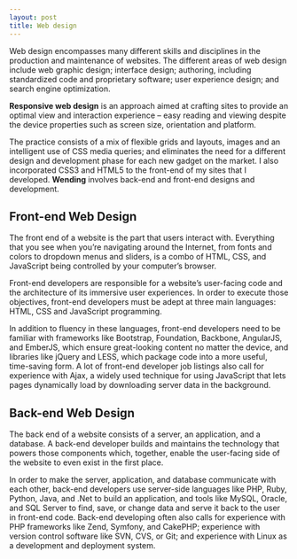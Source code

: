 ```yaml
---
layout: post
title: Web design
---
```

 


Web design encompasses many different skills and disciplines in the production and maintenance of websites. The different areas of web design include web graphic design; interface design; authoring, including standardized code and proprietary software; user experience design; and search engine optimization.


**Responsive web design** is an approach aimed at crafting sites to provide an optimal view and interaction experience – easy reading and viewing despite the device properties such as screen size, orientation and platform.


The practice consists of a mix of flexible grids and layouts, images and an intelligent use of CSS media queries; and eliminates the need for a different design and development phase for each new gadget on the market. I also incorporated CSS3 and HTML5 to the front-end of my sites that I developed.
**Wending** involves back-end and front-end designs and development.


## Front-end Web Design


The front end of a website is the part that users interact with. Everything that you see when you’re navigating around the Internet, from fonts and colors to dropdown menus and sliders, is a combo of HTML, CSS, and JavaScript being controlled by your computer’s browser.


Front-end developers are responsible for a website’s user-facing code and the architecture of its immersive user experiences. In order to execute those objectives, front-end developers must be adept at three main languages: HTML, CSS and JavaScript programming. 

In addition to fluency in these languages, front-end developers need to be familiar with frameworks like Bootstrap, Foundation, Backbone, AngularJS, and EmberJS, which ensure great-looking content no matter the device, and libraries like jQuery and LESS, which package code into a more useful, time-saving form. A lot of front-end developer job listings also call for experience with Ajax, a widely used technique for using JavaScript that lets pages dynamically load by downloading server data in the background.

## Back-end Web Design


The back end of a website consists of a server, an application, and a database. A back-end developer builds and maintains the technology that powers those components which, together, enable the user-facing side of the website to even exist in the first place.


In order to make the server, application, and database communicate with each other, back-end developers use server-side languages like PHP, Ruby, Python, Java, and .Net to build an application, and tools like MySQL, Oracle, and SQL Server to find, save, or change data and serve it back to the user in front-end code. Back-end developing often also calls for experience with PHP frameworks like Zend, Symfony, and CakePHP; experience with version control software like SVN, CVS, or Git; and experience with Linux as a development and deployment system.
